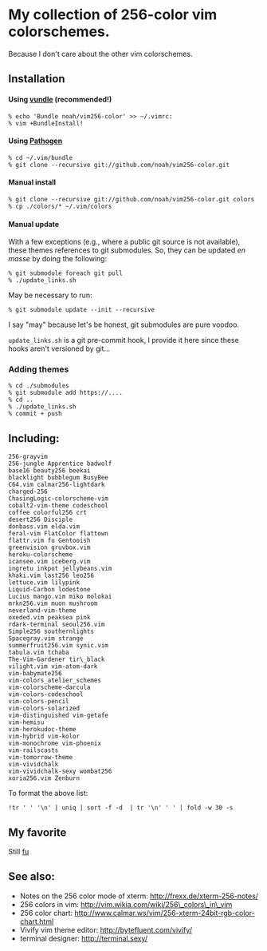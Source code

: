 # My collection of 256-color vim colorschemes.
Because I don't care about the other vim colorschemes.

## Installation

#### Using [vundle](https://github.com/gmarik/vundle/) (**recommended!**)

    % echo 'Bundle noah/vim256-color' >> ~/.vimrc:
    % vim +BundleInstall!

#### Using [Pathogen](http://www.vim.org/scripts/script.php?script_id=2332)

    % cd ~/.vim/bundle
    % git clone --recursive git://github.com/noah/vim256-color.git

#### Manual install

    % git clone --recursive git://github.com/noah/vim256-color.git colors
    % cp ./colors/* ~/.vim/colors

#### Manual update

With a few exceptions (e.g., where a public git source is not
available), these themes references to git submodules.  So, they can be
updated *en masse* by doing the following:

    % git submodule foreach git pull
    % ./update_links.sh

May be necessary to run:

    % git submodule update --init --recursive

I say "may" because let's be honest, git submodules are pure voodoo.

`update_links.sh` is a git pre-commit hook, I provide it here since
these hooks aren't versioned by git...

### Adding themes

    % cd ./submodules
    % git submodule add https://....
    % cd ..
    % ./update_links.sh
    % commit + push

## Including:

```
256-grayvim 
256-jungle Apprentice badwolf 
base16 beauty256 beekai 
blacklight bubblegum BusyBee 
C64.vim calmar256-lightdark 
charged-256 
ChasingLogic-colorscheme-vim 
cobalt2-vim-theme codeschool 
coffee colorful256 crt 
desert256 Disciple 
donbass.vim elda.vim 
feral-vim FlatColor flattown 
flattr.vim fu Gentooish 
greenvision gruvbox.vim 
heroku-colorscheme 
icansee.vim iceberg.vim 
ingretu inkpot jellybeans.vim 
khaki.vim last256 leo256 
lettuce.vim lilypink 
Liquid-Carbon lodestone 
Lucius mango.vim miko molokai 
mrkn256.vim muon mushroom 
neverland-vim-theme 
oxeded.vim peaksea pink 
rdark-terminal seoul256.vim 
Simple256 southernlights 
Spacegray.vim strange 
summerfruit256.vim synic.vim 
tabula.vim tchaba 
The-Vim-Gardener tir\_black 
vilight.vim vim-atom-dark 
vim-babymate256 
vim-colors_atelier_schemes 
vim-colorscheme-darcula 
vim-colors-codeschool 
vim-colors-pencil 
vim-colors-solarized 
vim-distinguished vim-getafe 
vim-hemisu 
vim-herokudoc-theme 
vim-hybrid vim-kolor 
vim-monochrome vim-phoenix 
vim-railscasts 
vim-tomorrow-theme 
vim-vividchalk 
vim-vividchalk-sexy wombat256 
xoria256.vim Zenburn 
```


To format the above list:

    !tr ' ' '\n' | uniq | sort -f -d  | tr '\n' ' ' | fold -w 30 -s


## My favorite

Still [fu](https://aaron-mueller.de/blog/the-most-awesome-colorscheme-for-vim)

## See also: 

* Notes on the 256 color mode of xterm: http://frexx.de/xterm-256-notes/
* 256 colors in vim: http://vim.wikia.com/wiki/256\_colors\_in\_vim
* 256 color chart: http://www.calmar.ws/vim/256-xterm-24bit-rgb-color-chart.html
* Vivify vim theme editor: http://bytefluent.com/vivify/
* terminal designer: http://terminal.sexy/
